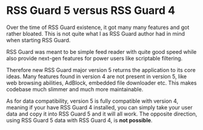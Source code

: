 RSS Guard 5 versus RSS Guard 4
==============================
Over the time of RSS Guard existence, it got many many features and got rather bloated. This is not quite what I as RSS Guard author had in mind when starting RSS Guard.

RSS Guard was meant to be simple feed reader with quite good speed while also provide next-gen features for power users like scriptable filtering.

Therefore new RSS Guard major version 5 returns the application to its core ideas. Many features found in version 4 are not present in version 5, like web browsing abilities, AdBlock, embedded file downloader etc. This makes codebase much slimmer and much more maintainable.

As for data compatibility, version 5 is fully compatible with version 4, meaning if your have RSS Guard 4 installed, you can simply take your user data and copy it into RSS Guard 5 and it will all work. The opposite direction, using RSS Guard 5 data with RSS Guard 4, is **not possible**.